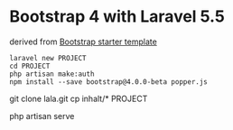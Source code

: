 # Bootstrap 4 with Laravel 5.5

derived from [Bootstrap starter template](http://getbootstrap.com/docs/4.0/examples/starter-template/)

```@bash
laravel new PROJECT
cd PROJECT
php artisan make:auth
npm install --save bootstrap@4.0.0-beta popper.js
```
git clone lala.git
cp inhalt/* PROJECT

php artisan serve
